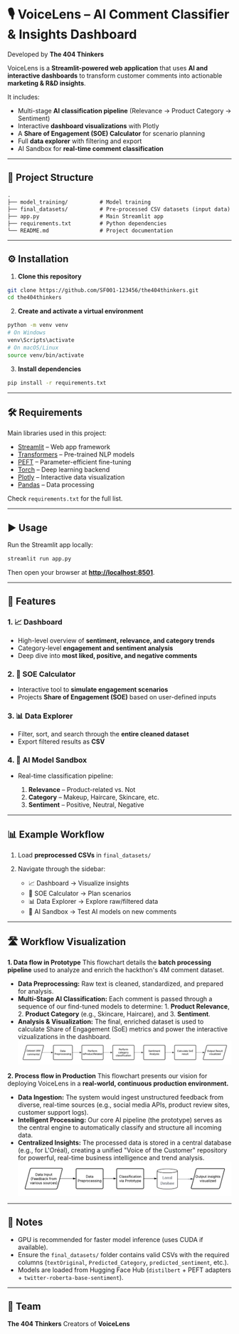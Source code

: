 # 🎙️ VoiceLens – AI Comment Classifier & Insights Dashboard

Developed by **The 404 Thinkers**

VoiceLens is a **Streamlit-powered web application** that uses **AI and interactive dashboards** to transform customer comments into actionable **marketing & R\&D insights**.

It includes:

* Multi-stage **AI classification pipeline** (Relevance → Product Category → Sentiment)
* Interactive **dashboard visualizations** with Plotly
* A **Share of Engagement (SOE) Calculator** for scenario planning
* Full **data explorer** with filtering and export
* AI Sandbox for **real-time comment classification**

---

## 📂 Project Structure

```
.
├── model_training/          # Model training
├── final_datasets/          # Pre-processed CSV datasets (input data)
├── app.py                   # Main Streamlit app
├── requirements.txt         # Python dependencies
└── README.md                # Project documentation
```

---

## ⚙️ Installation

1. **Clone this repository**

```bash
git clone https://github.com/SF001-123456/the404thinkers.git
cd the404thinkers
```

2. **Create and activate a virtual environment**

```bash
python -m venv venv
# On Windows
venv\Scripts\activate
# On macOS/Linux
source venv/bin/activate
```

3. **Install dependencies**

```bash
pip install -r requirements.txt
```

---

## 🛠️ Requirements

Main libraries used in this project:

* [Streamlit](https://streamlit.io/) – Web app framework
* [Transformers](https://huggingface.co/transformers/) – Pre-trained NLP models
* [PEFT](https://github.com/huggingface/peft) – Parameter-efficient fine-tuning
* [Torch](https://pytorch.org/) – Deep learning backend
* [Plotly](https://plotly.com/python/) – Interactive data visualization
* [Pandas](https://pandas.pydata.org/) – Data processing

Check `requirements.txt` for the full list.

---

## ▶️ Usage

Run the Streamlit app locally:

```bash
streamlit run app.py
```

Then open your browser at **[http://localhost:8501](http://localhost:8501)**.

---

## 📑 Features

### 1. **📈 Dashboard**

* High-level overview of **sentiment, relevance, and category trends**
* Category-level **engagement and sentiment analysis**
* Deep dive into **most liked, positive, and negative comments**

### 2. **🧮 SOE Calculator**

* Interactive tool to **simulate engagement scenarios**
* Projects **Share of Engagement (SOE)** based on user-defined inputs

### 3. **📊 Data Explorer**

* Filter, sort, and search through the **entire cleaned dataset**
* Export filtered results as **CSV**

### 4. **🧪 AI Model Sandbox**

* Real-time classification pipeline:

  1. **Relevance** – Product-related vs. Not
  2. **Category** – Makeup, Haircare, Skincare, etc.
  3. **Sentiment** – Positive, Neutral, Negative

---

## 📊 Example Workflow

1. Load **preprocessed CSVs** in `final_datasets/`
2. Navigate through the sidebar:

   * 📈 Dashboard → Visualize insights
   * 🧮 SOE Calculator → Plan scenarios
   * 📊 Data Explorer → Explore raw/filtered data
   * 🧪 AI Sandbox → Test AI models on new comments

---

## 🛣️ Workflow Visualization

**1. Data flow in Prototype**
   This flowchart details the **batch processing pipeline** used to analyze and enrich the hackthon's 4M comment dataset.
   - **Data Preprocessing:** Raw text is cleaned, standardized, and prepared for analysis.
   - **Multi-Stage AI Classification:** Each comment is passed through a sequence of our find-tuned models to determine: 1. **Product Relevance**, 2. **Product Category** (e.g., Skincare, Haircare), and 3. **Sentiment**.
   - **Analysis & Visualization:** The final, enriched dataset is used to calculate Share of Engagement (SoE) metrics and power the interactive vizualizations in the dashboard.
   ![Prototype Workflow](prototype_flowchart.png)

**2. Process flow in Production**
   This flowchart presents our vision for deploying VoiceLens in a **real-world, continuous production environment.**
   - **Data Ingestion:** The system would ingest unstructured feedback from diverse, real-time sources (e.g., social media APIs, product review sites, customer support logs).
   - **Intelligent Processing:** Our core AI pipeline (the prototype) serves as the central engine to automatically classify and structure all incoming data.
   - **Centralized Insights:** The processed data is stored in a central database (e.g., for L'Oréal), creating a unified "Voice of the Customer" repository for powerful, real-time business intelligence and trend analysis.
   ![Production Workflow](production_flowchart.png)

---

## 📌 Notes

* GPU is recommended for faster model inference (uses CUDA if available).
* Ensure the `final_datasets/` folder contains valid CSVs with the required columns (`textOriginal`, `Predicted_Category`, `predicted_sentiment`, etc.).
* Models are loaded from Hugging Face Hub (`distilbert` + PEFT adapters + `twitter-roberta-base-sentiment`).

---

## 👥 Team

**The 404 Thinkers**
Creators of **VoiceLens**
